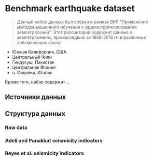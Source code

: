 <h1>Benchmark earthquake dataset</h1>

> Данный набор данных был собран в рамках ВКР "Применение методов машинного обучения к задаче прогнозирования землетрясений".
Этот репозиторий содержит данные о землетрясениях, произошедших за 1968-2018 гг. в различных сейсмических зонах:
* Южная Калифорния, США
* Центральный Чили
* Гиндукуш, Пакистан
* Центральная Япония
* о. Сицилия, Италия

Кроме того, набор содержит ...

<h2>Источники данных</h2>


<h2>Структура данных</h2>

<h3>Raw data</h3>
<h3>Adeli and Panakkat seismicity indicators</h3>
<h3>Reyes et al. seismicity indicators</h3>
